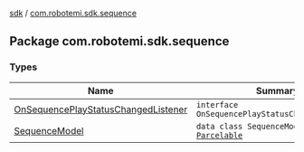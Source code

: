 [sdk](../index.md) / [com.robotemi.sdk.sequence](./index.md)

## Package com.robotemi.sdk.sequence

### Types

| Name | Summary |
|---|---|
| [OnSequencePlayStatusChangedListener](-on-sequence-play-status-changed-listener/index.md) | `interface OnSequencePlayStatusChangedListener` |
| [SequenceModel](-sequence-model/index.md) | `data class SequenceModel : `[`Parcelable`](https://developer.android.com/reference/android/os/Parcelable.html) |
